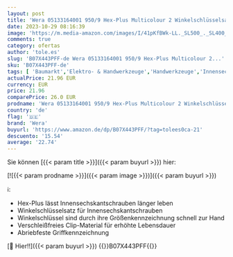```yaml
---
layout: post
title: 'Wera 05133164001 950/9 Hex-Plus Multicolour 2 Winkelschlüsselsatz  metrisch  BlackLaser  9-teilig'
date: 2023-10-29 08:16:39
image: 'https://m.media-amazon.com/images/I/41pKfBWk-LL._SL500_._SL400_.jpg'
comments: true
category: ofertas
author: 'tole.es'
slug: 'B07X443PFF-de Wera 05133164001 950/9 Hex-Plus Multicolour 2...'
sku: 'B07X443PFF-de'
tags: [ 'Baumarkt','Elektro- & Handwerkzeuge','Handwerkzeuge','Innensechskantschlüssel','Schraubenschlüssel','wera','🇩🇪', ]
actualPrice: 21.96 EUR
currency: EUR
price: 21.96
comparePrice: 26.0 EUR
prodname: 'Wera 05133164001 950/9 Hex-Plus Multicolour 2 Winkelschlüsselsatz  metrisch  BlackLaser  9-teilig'
country: 'de'
flag: '🇩🇪'
brand: 'Wera'
buyurl: 'https://www.amazon.de/dp/B07X443PFF/?tag=tolees0ca-21'
descuento: '15.54'
average: '22.74'
---
```


Sie können [{{< param title >}}]({{< param buyurl >}}) hier:

[![{{< param prodname >}}]({{< param image >}})]({{< param buyurl >}})

ℹ️:

- Hex-Plus lässt Innensechskantschrauben länger leben
- Winkelschlüsselsatz für Innensechskantschrauben
- Winkelschlüssel sind durch ihre Größenkennzeichnung schnell zur Hand
- Verschleißfreies Clip-Material für erhöhte Lebensdauer
- Abriebfeste Griffkennzeichnung

[🛒 Hier!!]({{< param buyurl >}})
{{<world>}}B07X443PFF{{</world>}}

